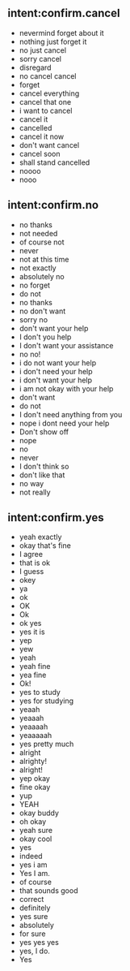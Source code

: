 ## intent:confirm.cancel
- nevermind forget about it
- nothing just forget it
- no just cancel
- sorry cancel
- disregard
- no cancel cancel
- forget
- cancel everything
- cancel that one
- i want to cancel
- cancel it
- cancelled
- cancel it now
- don't want cancel
- cancel soon
- shall stand cancelled
- noooo
- nooo

## intent:confirm.no
- no thanks
- not needed
- of course not
- never
- not at this time
- not exactly
- absolutely no
- no forget
- do not
- no thanks
- no don't want
- sorry no
- don't want your help
- I don't you help
- I don't want your assistance
- no no!
- i do not want your help
- i don't need your help
- i don't want your help
- i am not okay with your help
- don't want
- do not
- I don't need anything from you
- nope i dont need your help
- Don't show off
- nope
- no
- never
- I don't think so
- don't like that
- no way
- not really

## intent:confirm.yes
- yeah exactly
- okay that's fine
- I agree
- that is ok
- I guess
- okey
- ya
- ok
- OK
- Ok
- ok yes
- yes it is
- yep
- yew
- yeah
- yeah fine
- yea fine
- Ok!
- yes to study
- yes for studying
- yeaah
- yeaaah
- yeaaaah
- yeaaaaah
- yes pretty much
- alright
- alrighty!
- alright!
- yep okay
- fine okay
- yup
- YEAH
- okay buddy
- oh okay
- yeah sure
- okay cool
- yes
- indeed
- yes i am
- Yes I am.
- of course
- that sounds good
- correct
- definitely
- yes sure
- absolutely
- for sure
- yes yes yes
- yes, I do.
- Yes